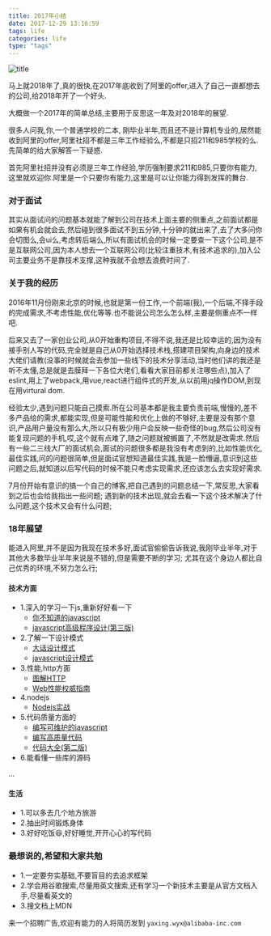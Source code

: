 ```yaml
---
title: 2017年小结
date: 2017-12-29 13:16:59
tags: life
categories: life
type: "tags"
---
```

![title](https://cdn.wangyaxing.cn/sumary.jpg)
<!--more-->
马上就2018年了,真的很快,在2017年底收到了阿里的offer,进入了自己一直都想去的公司,给2018年开了一个好头.

大概做一个2017年的简单总结,主要用于反思这一年及对2018年的展望.

很多人问我,你,一个普通学校的二本, 刚毕业半年,而且还不是计算机专业的,居然能收到阿里的offer,阿里社招不都是三年工作经验么,不都是只招211和985学校的么.先简单的给大家解答一下疑惑.

首先阿里社招并没有必须是三年工作经验,学历强制要求211和985,只要你有能力,这里就欢迎你.阿里是一个只要你有能力,这里是可以让你能力得到发挥的舞台.

### 对于面试

其实从面试问的问题基本就能了解到公司在技术上面主要的侧重点,之前面试都是如果有机会就会去,然后碰到很多面试不到五分钟,十分钟的就出来了,去了大多问你会切图么,会ui么,考虑转后端么,所以有面试机会的时候一定要查一下这个公司,是不是互联网公司,因为本人想去一个互联网公司(比较注重技术,有技术追求的),加入公司主要业务不是靠技术支撑,这种我就不会想去浪费时间了.

### 关于我的经历

2016年11月份刚来北京的时候,也就是第一份工作,一个前端(我),一个后端,不择手段的完成需求,不考虑性能,优化等等.也不能说公司怎么怎么样,主要是侧重点不一样吧.

后来又去了一家创业公司,从0开始重构项目,不得不说,我还是比较幸运的,因为没有接手别人写的代码,完全就是自己从0开始选择技术栈,搭建项目架构,向身边的技术大佬们请教(没事的时候就会去参加一些线下的技术分享活动,当时他们讲的我还是听不太懂,总是就是去膜拜一下各位大佬们,看看大家目前都关注哪些点),加入了eslint,用上了webpack,用vue,react进行组件式的开发,从以前用jq操作DOM,到现在用virtural dom.

经验太少,遇到问题只能自己摸索.所在公司基本都是我主要负责前端,慢慢的,差不多产品给的需求,都能实现,但是可能性能和优化上做的不够好,主要是没有那个意识,产品用户量没有那么大,所以只有极少用户会反映一些奇怪的bug,然后公司没有能复现问题的手机,哎,这个就有点难了,随之问题就被搁置了,不然就是改需求.然后有一些二三线大厂的面试机会,面试的问题很多都是我没有考虑到的,比如性能优化,最佳实践,问的问题很简单,但是面试官想知道最佳实践,我是一脸懵逼,意识到这些问题之后,就知道以后写代码的时候不能只考虑实现需求,还应该怎么去实现好需求.

7月份开始有意识的搞一个自己的博客,把自己遇到的问题总结一下,常反思,大家看到之后也会给我指出一些问题;
遇到新的技术出现,就会去看一下这个技术解决了什么问题,这个技术又会有什么问题;

### 18年展望
能进入阿里,并不是因为我现在技术多好,面试官偷偷告诉我说,我刚毕业半年,对于其他大多数毕业半年来说是不错的,但是需要不断的学习;
尤其在这个身边人都比自己优秀的环境,不努力怎么行;
#### 技术方面
- 1.深入的学习一下js,重新好好看一下
  - [你不知道的javascript](https://book.douban.com/subject/26351021/)
  - [javascript高级程序设计(第三版)](https://book.douban.com/subject/10546125/)
- 2.了解一下设计模式
  - [大话设计模式](https://book.douban.com/subject/2334288/)
  - [javascript设计模式](https://book.douban.com/subject/24744217/)
- 3.性能,http方面
  - [图解HTTP](https://book.douban.com/subject/25863515/)
  - [Web性能权威指南](https://book.douban.com/subject/25856314/)
- 4.nodejs
  - [Nodejs实战](https://book.douban.com/subject/25870705/)
- 5.代码质量方面的
  - [编写可维护的javascript](https://book.douban.com/subject/21792530/)
  - [编写高质量代码](https://book.douban.com/subject/4881987/)
  - [代码大全(第二版)](https://book.douban.com/subject/1477390/)
- 6.能看懂一些库的源码

...
#### 生活
- 1.可以多去几个地方旅游
- 2.抽出时间锻炼身体
- 3.好好吃饭😆,好好睡觉,开开心心的写代码


### 最想说的,希望和大家共勉
- 1.一定要夯实基础,不要盲目的去追求框架
- 2.学会用谷歌搜索,尽量用英文搜索,还有学习一个新技术主要是从官方文档入手,尽量看英文的
- 3.搜文档上MDN

来一个招聘广告,欢迎有能力的人将简历发到 `yaxing.wyx@alibaba-inc.com`